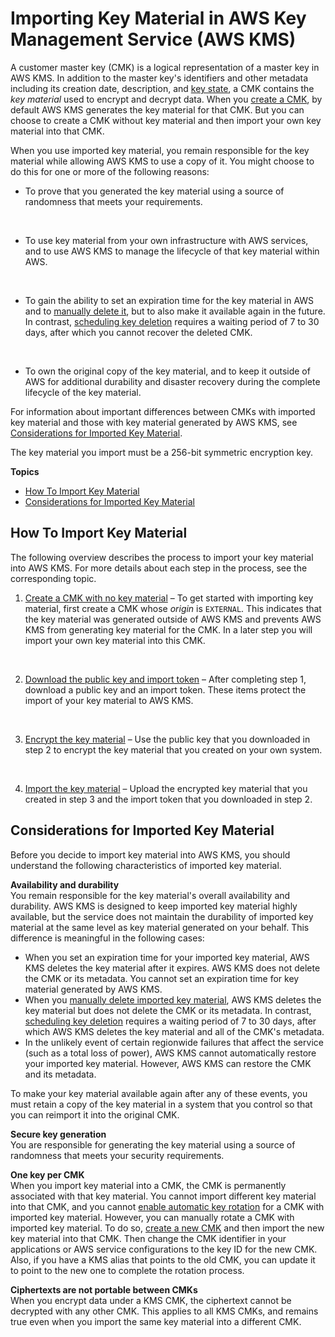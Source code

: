 # Importing Key Material in AWS Key Management Service \(AWS KMS\)<a name="importing-keys"></a>

A customer master key \(CMK\) is a logical representation of a master key in AWS KMS\. In addition to the master key's identifiers and other metadata including its creation date, description, and [key state](key-state.md), a CMK contains the *key material* used to encrypt and decrypt data\. When you [create a CMK](create-keys.md), by default AWS KMS generates the key material for that CMK\. But you can choose to create a CMK without key material and then import your own key material into that CMK\.

When you use imported key material, you remain responsible for the key material while allowing AWS KMS to use a copy of it\. You might choose to do this for one or more of the following reasons:
+ To prove that you generated the key material using a source of randomness that meets your requirements\.

   
+ To use key material from your own infrastructure with AWS services, and to use AWS KMS to manage the lifecycle of that key material within AWS\.

   
+ To gain the ability to set an expiration time for the key material in AWS and to [manually delete it](importing-keys-delete-key-material.md), but to also make it available again in the future\. In contrast, [scheduling key deletion](deleting-keys.md#deleting-keys-how-it-works) requires a waiting period of 7 to 30 days, after which you cannot recover the deleted CMK\.

   
+ To own the original copy of the key material, and to keep it outside of AWS for additional durability and disaster recovery during the complete lifecycle of the key material\.

For information about important differences between CMKs with imported key material and those with key material generated by AWS KMS, see [Considerations for Imported Key Material](#importing-keys-considerations)\.

The key material you import must be a 256\-bit symmetric encryption key\.

**Topics**
+ [How To Import Key Material](#importing-keys-overview)
+ [Considerations for Imported Key Material](#importing-keys-considerations)

## How To Import Key Material<a name="importing-keys-overview"></a>

The following overview describes the process to import your key material into AWS KMS\. For more details about each step in the process, see the corresponding topic\.

1. [Create a CMK with no key material](importing-keys-create-cmk.md) – To get started with importing key material, first create a CMK whose *origin* is `EXTERNAL`\. This indicates that the key material was generated outside of AWS KMS and prevents AWS KMS from generating key material for the CMK\. In a later step you will import your own key material into this CMK\.

    

1. [Download the public key and import token](importing-keys-get-public-key-and-token.md) – After completing step 1, download a public key and an import token\. These items protect the import of your key material to AWS KMS\.

    

1. [Encrypt the key material](importing-keys-encrypt-key-material.md) – Use the public key that you downloaded in step 2 to encrypt the key material that you created on your own system\.

    

1. [Import the key material](importing-keys-import-key-material.md) – Upload the encrypted key material that you created in step 3 and the import token that you downloaded in step 2\.

## Considerations for Imported Key Material<a name="importing-keys-considerations"></a>

Before you decide to import key material into AWS KMS, you should understand the following characteristics of imported key material\.

**Availability and durability**  
You remain responsible for the key material's overall availability and durability\. AWS KMS is designed to keep imported key material highly available, but the service does not maintain the durability of imported key material at the same level as key material generated on your behalf\. This difference is meaningful in the following cases:
+ When you set an expiration time for your imported key material, AWS KMS deletes the key material after it expires\. AWS KMS does not delete the CMK or its metadata\. You cannot set an expiration time for key material generated by AWS KMS\.
+ When you [manually delete imported key material](importing-keys-delete-key-material.md), AWS KMS deletes the key material but does not delete the CMK or its metadata\. In contrast, [scheduling key deletion](deleting-keys.md#deleting-keys-how-it-works) requires a waiting period of 7 to 30 days, after which AWS KMS deletes the key material and all of the CMK's metadata\.
+ In the unlikely event of certain regionwide failures that affect the service \(such as a total loss of power\), AWS KMS cannot automatically restore your imported key material\. However, AWS KMS can restore the CMK and its metadata\.

To make your key material available again after any of these events, you must retain a copy of the key material in a system that you control so that you can reimport it into the original CMK\.

**Secure key generation**  
You are responsible for generating the key material using a source of randomness that meets your security requirements\.

**One key per CMK**  
When you import key material into a CMK, the CMK is permanently associated with that key material\. You cannot import different key material into that CMK, and you cannot [enable automatic key rotation](rotate-keys.md) for a CMK with imported key material\. However, you can manually rotate a CMK with imported key material\. To do so, [create a new CMK](importing-keys-create-cmk.md) and then import the new key material into that CMK\. Then change the CMK identifier in your applications or AWS service configurations to the key ID for the new CMK\. Also, if you have a KMS alias that points to the old CMK, you can update it to point to the new one to complete the rotation process\.

**Ciphertexts are not portable between CMKs**  
When you encrypt data under a KMS CMK, the ciphertext cannot be decrypted with any other CMK\. This applies to all KMS CMKs, and remains true even when you import the same key material into a different CMK\.